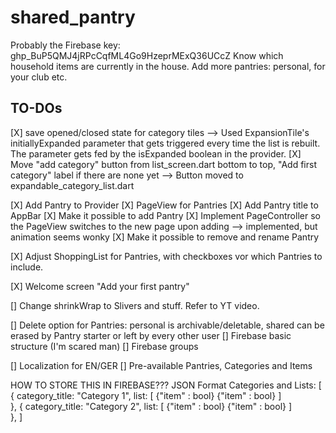 # shared_pantry

Probably the Firebase key: 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
Know which household items are currently in the house. Add more pantries: personal, for your club etc.

## TO-DOs

[X] save opened/closed state for category tiles
--> Used ExpansionTile's initiallyExpanded parameter that gets triggered every time the list is rebuilt. The parameter gets fed by the isExpanded boolean in the provider.
[X] Move "add category" button from list_screen.dart bottom to top, "Add first category" label if there are none yet
--> Button moved to expandable_category_list.dart

[X] Add Pantry to Provider
[X] PageView for Pantries
[X] Add Pantry title to AppBar
[X] Make it possible to add Pantry
[X] Implement PageController so the PageView switches to the new page upon adding 
--> implemented, but animation seems wonky
[X] Make it possible to remove and rename Pantry

[X] Adjust ShoppingList for Pantries, with checkboxes vor which Pantries to include.


[X] Welcome screen "Add your first pantry"

[] Change shrinkWrap to Slivers and stuff. Refer to YT video.

[] Delete option for Pantries: personal is archivable/deletable, shared can be erased by Pantry starter or left by every other user
[] Firebase basic structure (I'm scared man)
[] Firebase groups

[] Localization for EN/GER
[] Pre-available Pantries, Categories and Items






HOW TO STORE THIS IN FIREBASE???
JSON Format Categories and Lists:
[
  {
    category_title: "Category 1",
    list: [
      {"item" : bool}
      {"item" : bool}
    ]     
  },
  {
    category_title: "Category 2",
    list: [
      {"item" : bool}
      {"item" : bool}
    ]     
  },
]